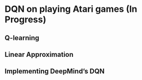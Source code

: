 <h1> DQN on playing Atari games (In Progress) </h1>
<h2>Q-learning</h2>
<h2>Linear Approximation</h2>
<h2>Implementing DeepMind’s DQN</h2>
